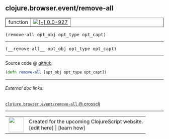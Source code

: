 ## clojure.browser.event/remove-all



 <table border="1">
<tr>
<td>function</td>
<td><a href="https://github.com/cljsinfo/cljs-api-docs/tree/0.0-927"><img valign="middle" alt="[+] 0.0-927" title="Added in 0.0-927" src="https://img.shields.io/badge/+-0.0--927-lightgrey.svg"></a> </td>
</tr>
</table>

<samp>(remove-all opt_obj opt_type opt_capt)</samp><br>

---

 <samp>
(__remove-all__ opt_obj opt_type opt_capt)<br>
</samp>

---







Source code @ [github]():

```clj
(defn remove-all [opt_obj opt_type opt_capt])
```

<!--
Repo - tag - source tree - lines:

 <pre>

</pre>

-->

---



###### External doc links:

[`clojure.browser.event/remove-all` @ crossclj](http://crossclj.info/fun/clojure.browser.event.cljs/remove-all.html)<br>

---

 <table>
<tr><td>
<img valign="middle" align="right" width="48px" src="http://i.imgur.com/Hi20huC.png">
</td><td>
Created for the upcoming ClojureScript website.<br>
[edit here] | [learn how]
</td></tr></table>

[edit here]:https://github.com/cljsinfo/cljs-api-docs/blob/master/cljsdoc/clojure.browser.event/remove-all.cljsdoc
[learn how]:https://github.com/cljsinfo/cljs-api-docs/wiki/cljsdoc-files

<!--

This information was too distracting to show to readers, but I'll leave it
commented here since it is helpful to:

- pretty-print the data used to generate this document
- and show how to retrieve that data



The API data for this symbol:

```clj
{:ns "clojure.browser.event",
 :name "remove-all",
 :signature ["[opt_obj opt_type opt_capt]"],
 :name-encode "remove-all",
 :history [["+" "0.0-927"]],
 :type "function",
 :full-name-encode "clojure.browser.event/remove-all",
 :source {:code "(defn remove-all [opt_obj opt_type opt_capt])",
          :title "Source code",
          :repo "clojurescript",
          :tag "r1.8.51",
          :filename "src/main/cljs/clojure/browser/event.cljs",
          :lines [100],
          :url "https://github.com/clojure/clojurescript/blob/r1.8.51/src/main/cljs/clojure/browser/event.cljs#L100"},
 :usage ["(remove-all opt_obj opt_type opt_capt)"],
 :full-name "clojure.browser.event/remove-all",
 :cljsdoc-url "https://github.com/cljsinfo/cljs-api-docs/blob/master/cljsdoc/clojure.browser.event/remove-all.cljsdoc"}

```

Retrieve the API data for this symbol:

```clj
;; from Clojure REPL
(require '[clojure.edn :as edn])
(-> (slurp "https://raw.githubusercontent.com/cljsinfo/cljs-api-docs/catalog/cljs-api.edn")
    (edn/read-string)
    (get-in [:symbols "clojure.browser.event/remove-all"]))
```

-->
